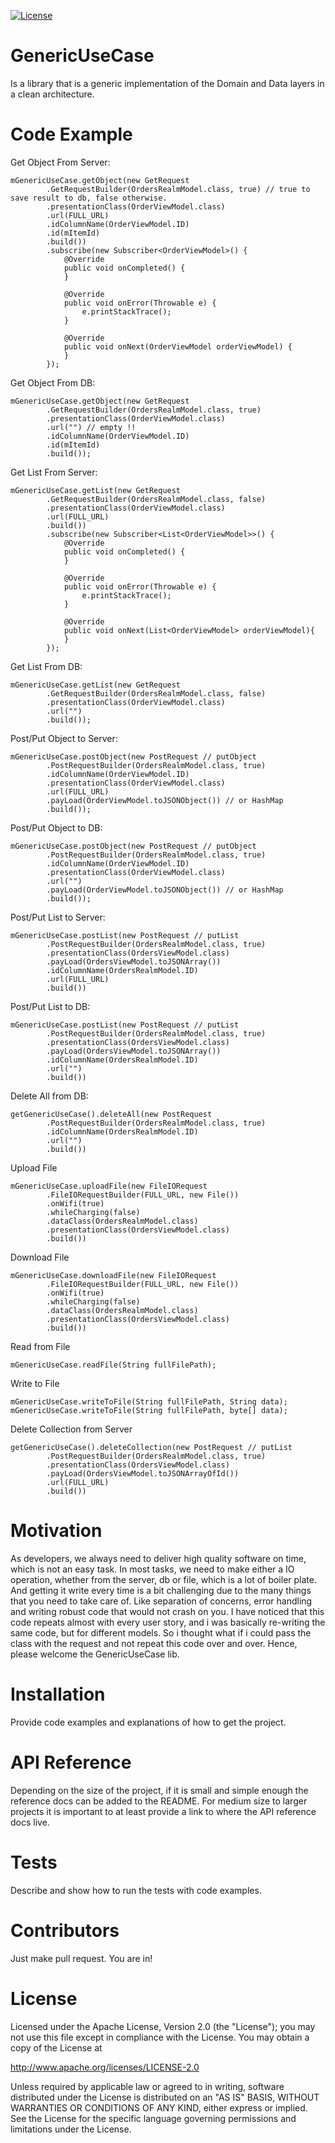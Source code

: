 [![License](https://img.shields.io/badge/license-Apache%202.0-blue.svg)](https://github.com/Zeyad-37/GenericUseCase/blob/master/LICENSE)
# GenericUseCase

Is a library that is a generic implementation of the Domain and Data layers in a clean architecture. 

# Code Example

Get Object From Server:
```
mGenericUseCase.getObject(new GetRequest
        .GetRequestBuilder(OrdersRealmModel.class, true) // true to save result to db, false otherwise.
        .presentationClass(OrderViewModel.class)
        .url(FULL_URL)
        .idColumnName(OrderViewModel.ID)
        .id(mItemId)
        .build())
        .subscribe(new Subscriber<OrderViewModel>() {
            @Override
            public void onCompleted() {
            }

            @Override
            public void onError(Throwable e) {
                e.printStackTrace();
            }

            @Override
            public void onNext(OrderViewModel orderViewModel) {
            }
        });
```
Get Object From DB:
```
mGenericUseCase.getObject(new GetRequest
        .GetRequestBuilder(OrdersRealmModel.class, true)
        .presentationClass(OrderViewModel.class)
        .url("") // empty !!
        .idColumnName(OrderViewModel.ID)
        .id(mItemId)
        .build());
```
Get List From Server:
```
mGenericUseCase.getList(new GetRequest
        .GetRequestBuilder(OrdersRealmModel.class, false)
        .presentationClass(OrderViewModel.class)
        .url(FULL_URL)
        .build())
        .subscribe(new Subscriber<List<OrderViewModel>>() {
            @Override
            public void onCompleted() {
            }

            @Override
            public void onError(Throwable e) {
                e.printStackTrace();
            }

            @Override
            public void onNext(List<OrderViewModel> orderViewModel){
            }
        });
```
Get List From DB:
```
mGenericUseCase.getList(new GetRequest
        .GetRequestBuilder(OrdersRealmModel.class, false)
        .presentationClass(OrderViewModel.class)
        .url("")
        .build());
```
Post/Put Object to Server:
```
mGenericUseCase.postObject(new PostRequest // putObject
        .PostRequestBuilder(OrdersRealmModel.class, true)
        .idColumnName(OrderViewModel.ID)
        .presentationClass(OrderViewModel.class)
        .url(FULL_URL)
        .payLoad(OrderViewModel.toJSONObject()) // or HashMap 
        .build());
```
Post/Put Object to DB:
```
mGenericUseCase.postObject(new PostRequest // putObject
        .PostRequestBuilder(OrdersRealmModel.class, true)
        .idColumnName(OrderViewModel.ID)
        .presentationClass(OrderViewModel.class)
        .url("")
        .payLoad(OrderViewModel.toJSONObject()) // or HashMap 
        .build());
```
Post/Put List to Server:
```
mGenericUseCase.postList(new PostRequest // putList
        .PostRequestBuilder(OrdersRealmModel.class, true)
        .presentationClass(OrdersViewModel.class)
        .payLoad(OrdersViewModel.toJSONArray())
        .idColumnName(OrdersRealmModel.ID)
        .url(FULL_URL)
        .build())
```
Post/Put List to DB:
```
mGenericUseCase.postList(new PostRequest // putList
        .PostRequestBuilder(OrdersRealmModel.class, true)
        .presentationClass(OrdersViewModel.class)
        .payLoad(OrdersViewModel.toJSONArray())
        .idColumnName(OrdersRealmModel.ID)
        .url("")
        .build())
```
Delete All from DB:
```
getGenericUseCase().deleteAll(new PostRequest
        .PostRequestBuilder(OrdersRealmModel.class, true)
        .idColumnName(OrdersRealmModel.ID)
        .url("")
        .build())
```
Upload File
```
mGenericUseCase.uploadFile(new FileIORequest
        .FileIORequestBuilder(FULL_URL, new File())
        .onWifi(true)
        .whileCharging(false)
        .dataClass(OrdersRealmModel.class)
        .presentationClass(OrdersViewModel.class)
        .build())
```
Download File
```
mGenericUseCase.downloadFile(new FileIORequest
        .FileIORequestBuilder(FULL_URL, new File())
        .onWifi(true)
        .whileCharging(false)
        .dataClass(OrdersRealmModel.class)
        .presentationClass(OrdersViewModel.class)
        .build())
```
Read from File
```
mGenericUseCase.readFile(String fullFilePath);
```
Write to File
```
mGenericUseCase.writeToFile(String fullFilePath, String data);
mGenericUseCase.writeToFile(String fullFilePath, byte[] data);
```
Delete Collection from Server
```
getGenericUseCase().deleteCollection(new PostRequest // putList
        .PostRequestBuilder(OrdersRealmModel.class, true)
        .presentationClass(OrdersViewModel.class)
        .payLoad(OrdersViewModel.toJSONArrayOfId())
        .url(FULL_URL)
        .build())
```
# Motivation

As developers, we always need to deliver high quality software on time,
 which is not an easy task.
In most tasks, we need to make either a IO operation, whether from the server,
 db or file, which is a lot of boiler plate. And getting it write every time
 is a bit challenging due to the many things that you need to take care of. 
 Like separation of concerns, error handling and writing robust code that 
 would not crash on you.
 I have noticed that this code repeats almost with every user story, and 
 i was basically re-writing the same code, but for different models. So i 
 thought what if i could pass the class with the request and not repeat this
 code over and over. Hence, please welcome the GenericUseCase lib.

# Installation

Provide code examples and explanations of how to get the project.

# API Reference

Depending on the size of the project, if it is small and simple enough the reference docs can be added to the README. For medium size to larger projects it is important to at least provide a link to where the API reference docs live.

# Tests

Describe and show how to run the tests with code examples.

# Contributors

Just make pull request. You are in!

# License

Licensed under the Apache License, Version 2.0 (the "License");
you may not use this file except in compliance with the License.
You may obtain a copy of the License at

   http://www.apache.org/licenses/LICENSE-2.0

Unless required by applicable law or agreed to in writing, software
distributed under the License is distributed on an "AS IS" BASIS,
WITHOUT WARRANTIES OR CONDITIONS OF ANY KIND, either express or implied.
See the License for the specific language governing permissions and
limitations under the License.
